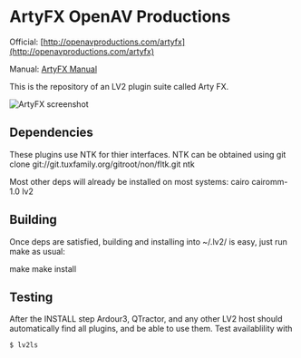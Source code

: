 ArtyFX OpenAV Productions
=========================

Official: [http://openavproductions.com/artyfx](http://openavproductions.com/artyfx)

Manual: [ArtyFX Manual](https://github.com/harryhaaren/openAV-ArtyFX/master/manual.md)

This is the repository of an LV2 plugin suite called Arty FX.

![ArtyFX screenshot](https://raw.github.com/harryhaaren/openAV-ArtyFX/master/screenshots/artyfx_1.1.png "ArtyFX 1.1 screenshot")


Dependencies
------------
These plugins use NTK for thier interfaces. NTK can be obtained using
git clone git://git.tuxfamily.org/gitroot/non/fltk.git ntk

Most other deps will already be installed on most systems:
cairo
cairomm-1.0
lv2


Building
--------
Once deps are satisfied, building and installing into ~/.lv2/ is easy,
just run make as usual:

make
make install


Testing
-------
After the INSTALL step Ardour3, QTractor, and any other LV2 host should
automatically find all plugins, and be able to use them. Test availablility
with 
```
$ lv2ls
```
